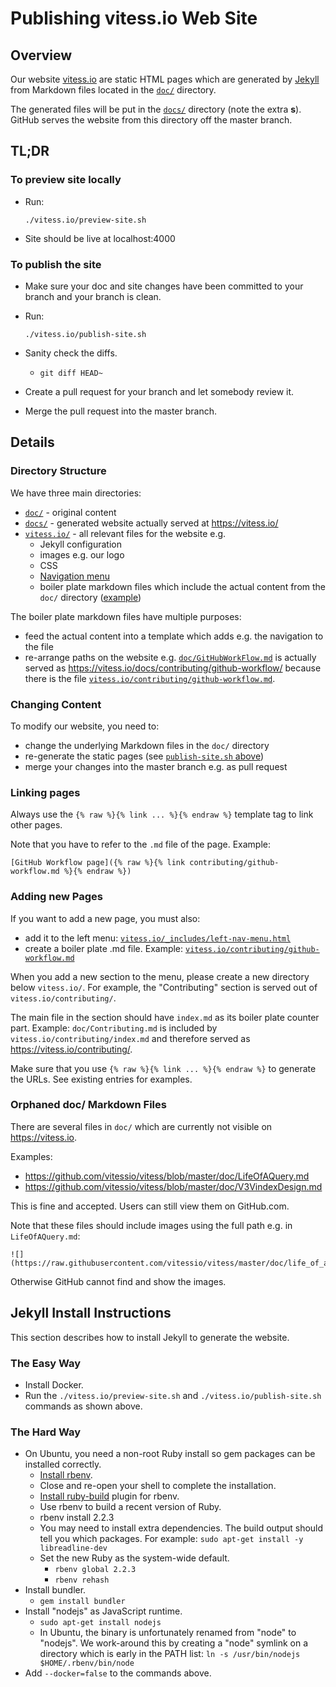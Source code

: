 # Publishing vitess.io Web Site

## Overview

Our website [vitess.io](https://vitess.io) are static HTML pages which are
generated by [Jekyll](https://github.com/jekyll/jekyll) from Markdown files
located in the [`doc/`](https://github.com/vitessio/vitess/tree/master/doc)
directory.

The generated files will be put in the
[`docs/`](https://github.com/vitessio/vitess/tree/master/docs) directory (note
the extra **s**). GitHub serves the website from this directory off the master
branch.

## TL;DR

### To preview site locally

*   Run:

    ```
    ./vitess.io/preview-site.sh
    ```

*   Site should be live at localhost:4000

### To publish the site

*   Make sure your doc and site changes have been committed to your branch and
    your branch is clean.
*   Run:

    ```
    ./vitess.io/publish-site.sh
    ```

*   Sanity check the diffs.
    *   `git diff HEAD~`
*   Create a pull request for your branch and let somebody review it.
*   Merge the pull request into the master branch.

## Details

### Directory Structure

We have three main directories:

*   [`doc/`](https://github.com/vitessio/vitess/tree/master/doc) - original
    content
*   [`docs/`](https://github.com/vitessio/vitess/tree/master/docs) - generated
    website actually served at https://vitess.io/
*   [`vitess.io/`](https://github.com/vitessio/vitess/tree/master/vitess.io) -
    all relevant files for the website e.g.
    *   Jekyll configuration
    *   images e.g. our logo
    *   CSS
    *   [Navigation
        menu](https://github.com/vitessio/vitess/blob/master/vitess.io/_includes/left-nav-menu.html)
    *   boiler plate markdown files which include the actual content from the
        `doc/` directory
        ([example](https://github.com/vitessio/vitess/blob/master/vitess.io/contributing/github-workflow.md))

The boiler plate markdown files have multiple purposes:

*   feed the actual content into a template which adds e.g. the navigation to
    the file
*   re-arrange paths on the website e.g.
    [`doc/GitHubWorkFlow.md`](https://github.com/vitessio/vitess/blob/master/doc/GitHubWorkflow.md)
    is actually served as https://vitess.io/docs/contributing/github-workflow/
    because there is the file
    [`vitess.io/contributing/github-workflow.md`](https://github.com/vitessio/vitess/blob/master/vitess.io/contributing/github-workflow.md).

### Changing Content

To modify our website, you need to:

*   change the underlying Markdown files in the `doc/` directory
*   re-generate the static pages (see [`publish-site.sh`
    above](#to-publish-the-site))
*   merge your changes into the master branch e.g. as pull request

### Linking pages

Always use the `{% raw %}{% link ... %}{% endraw %}` template tag to link other pages.

Note that you have to refer to the `.md` file of the page. Example:

```
[GitHub Workflow page]({% raw %}{% link contributing/github-workflow.md %}{% endraw %})
```

### Adding new Pages

If you want to add a new page, you must also:

*   add it to the left menu:
    [`vitess.io/_includes/left-nav-menu.html`](https://github.com/vitessio/vitess/blob/master/vitess.io/_includes/left-nav-menu.html)
*   create a boiler plate .md file. Example:
    [`vitess.io/contributing/github-workflow.md`](https://github.com/vitessio/vitess/blob/master/vitess.io/contributing/github-workflow.md)

When you add a new section to the menu, please create a new directory below
`vitess.io/`. For example, the "Contributing" section is served out of
`vitess.io/contributing/`.

The main file in the section should have `index.md` as its boiler plate counter
part. Example: `doc/Contributing.md` is included by
`vitess.io/contributing/index.md` and therefore served as
https://vitess.io/contributing/.

Make sure that you use `{% raw %}{% link ... %}{% endraw %}` to generate the URLs.
See existing entries for examples.

### Orphaned doc/ Markdown Files

There are several files in `doc/` which are currently not visible on
https://vitess.io.

Examples:

*   https://github.com/vitessio/vitess/blob/master/doc/LifeOfAQuery.md
*   https://github.com/vitessio/vitess/blob/master/doc/V3VindexDesign.md

This is fine and accepted. Users can still view them on GitHub.com.

Note that these files should include images using the full path e.g. in
`LifeOfAQuery.md`:

```
![](https://raw.githubusercontent.com/vitessio/vitess/master/doc/life_of_a_query.png)
```

Otherwise GitHub cannot find and show the images.

## Jekyll Install Instructions

This section describes how to install Jekyll to generate the website.

### The Easy Way

*   Install Docker.
*   Run the `./vitess.io/preview-site.sh` and `./vitess.io/publish-site.sh` commands as shown above.

### The Hard Way

*   On Ubuntu, you need a non-root Ruby install so gem packages can be
    installed correctly.
    *   [Install rbenv](https://github.com/sstephenson/rbenv#installation).
    *   Close and re-open your shell to complete the installation.
    *   [Install
        ruby-build](https://github.com/sstephenson/ruby-build#installation)
        plugin for rbenv.
    *   Use rbenv to build a recent version of Ruby.
    *   rbenv install 2.2.3
    *   You may need to install extra dependencies. The build output should tell
        you which packages. For example: ```sudo apt-get install -y libreadline-dev```
    *   Set the new Ruby as the system-wide default.
        *   ```rbenv global 2.2.3```
        *   ```rbenv rehash```
*   Install bundler.
    *   ```gem install bundler```
*   Install "nodejs" as JavaScript runtime.
    *   ```sudo apt-get install nodejs```
    *   In Ubuntu, the binary is unfortunately renamed from "node" to "nodejs".
        We work-around this by creating a "node" symlink on a directory which is
        early in the PATH list: ```ln -s /usr/bin/nodejs $HOME/.rbenv/bin/node```
*   Add `--docker=false` to the commands above.
